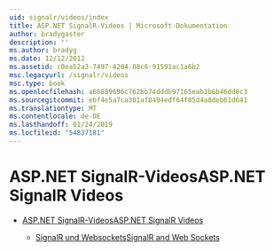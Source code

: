 ```yaml
---
uid: signalr/videos/index
title: ASP.NET SignalR-Videos | Microsoft-Dokumentation
author: bradygaster
description: ''
ms.author: bradyg
ms.date: 12/12/2012
ms.assetid: c0ea52a3-7497-4204-88c6-91591ac1a6b2
msc.legacyurl: /signalr/videos
msc.type: book
ms.openlocfilehash: a66889696c762bb74dddb97165eab3b6b46dd0c3
ms.sourcegitcommit: ebf4e5a7ca301af8494edf64f85d4a8deb61d641
ms.translationtype: MT
ms.contentlocale: de-DE
ms.lasthandoff: 01/24/2019
ms.locfileid: "54837181"
---
```

<a name="aspnet-signalr-videos"></a><span data-ttu-id="3ccab-102">ASP.NET SignalR-Videos</span><span class="sxs-lookup"><span data-stu-id="3ccab-102">ASP.NET SignalR Videos</span></span>
====================
- [<span data-ttu-id="3ccab-103">ASP.NET SignalR-Videos</span><span class="sxs-lookup"><span data-stu-id="3ccab-103">ASP.NET SignalR Videos</span></span>](getting-started/index.md)

    - [<span data-ttu-id="3ccab-104">SignalR und Websockets</span><span class="sxs-lookup"><span data-stu-id="3ccab-104">SignalR and Web Sockets</span></span>](getting-started/signalr-and-web-sockets.md)
